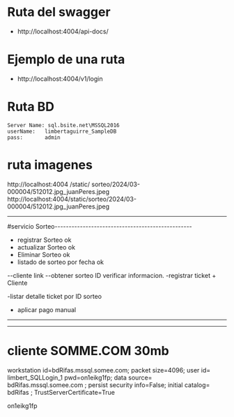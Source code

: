 

# Ruta del swagger
 - http://localhost:4004/api-docs/

# Ejemplo de una ruta 
 - http://localhost:4004/v1/login 

# Ruta BD
    Server Name: sql.bsite.net\MSSQL2016
    userName:   limbertaguirre_SampleDB
    pass:       admin

# ruta imagenes
http://localhost:4004
                     /static/
                           sorteo/2024/03-000004/512012.jpg_juanPeres.jpeg
http://localhost:4004/static/sorteo/2024/03-000004/512012.jpg_juanPeres.jpeg
 
 -----------------------------------------------------------------
 #servicio Sorteo-------------------------------------------------
 - registrar Sorteo  ok
 - actualizar Sorteo ok
 - Eliminar Sorteo   ok
 - listado de sorteo por fecha  ok
  
 --cliente link
   --obtener sorteo ID  verificar informacion.
   -registrar ticket + Cliente

   -listar detalle ticket por ID sorteo  
   - aplicar pago manual
-------------------------------------------------------------------
-------------------------------------------------------------------

# cliente SOMME.COM 30mb
workstation id=bdRifas.mssql.somee.com;
packet size=4096;
user id= limbert_SQLLogin_1 
pwd=on1eikg1fp;
data source= bdRifas.mssql.somee.com ;
persist security info=False;
initial catalog= bdRifas ;
TrustServerCertificate=True

on1eikg1fp